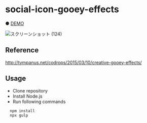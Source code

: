 # social-icon-gooey-effects

● <a href="https://hisamikurita.github.io/social-icon-gooey-effects/dist">DEMO</a>

![スクリーンショット (124)](https://user-images.githubusercontent.com/47776346/73117843-e5b56e00-3f8e-11ea-85d4-9da84f03612b.png)

## Reference
http://tympanus.net/codrops/2015/03/10/creative-gooey-effects/

## Usage
* Clone repository<br>
* Install Node.js<br>
* Run following commands<br>
```
  npm install  
  npx gulp  
```
